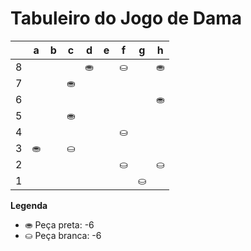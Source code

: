 # Tabuleiro do Jogo de Dama

|   | a | b | c | d | e | f | g | h |
|---|---|---|---|---|---|---|---|---|
| 8 |   |   |   | ⛂ |   | ⛀ |   | ⛂ |
| 7 |  |   | ⛂|   |   |    |    |   |
| 6 |   |   |   |   |   |   |   | ⛂ |
| 5 |   |   | ⛂ |   |   |   |   |   |
| 4 |   |   |   |   |   | ⛀ |   |   |
| 3 | ⛂ |   | ⛀ |   |   |   |   |   |
| 2 |   |   |   |   |   | ⛀ |   | ⛀ |
| 1 |   |   |   |   |   |   | ⛀ |   |

**Legenda**

- ⛂ Peça preta:  -6
- ⛀ Peça branca: -6